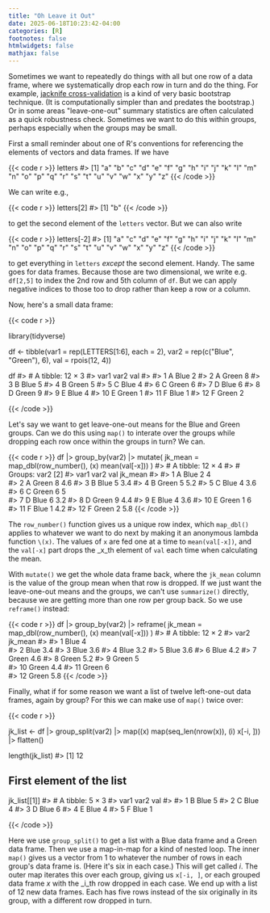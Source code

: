 ```yaml
---
title: "Oh Leave it Out"
date: 2025-06-18T10:23:42-04:00
categories: [R]
footnotes: false
htmlwidgets: false
mathjax: false
---
```


Sometimes we want to repeatedly do things with all but one row of a data frame, where we systematically drop each row in turn and do the thing. For example, [jacknife cross-validation](https://en.wikipedia.org/wiki/Jackknife_resampling) is a kind of very basic bootstrap technique. (It is computationally simpler than and predates the bootstrap.) Or in some areas "leave-one-out" summary statistics are often calculated as a quick robustness check. Sometimes we want to do this within groups, perhaps especially when the groups may be small. 

First a small reminder about one of R's conventions for referencing the elements of vectors and data frames. If we have

{{< code r >}}
letters
#>  [1] "a" "b" "c" "d" "e" "f" "g" "h" "i" "j" "k" "l" "m" "n" "o" "p" "q" "r" "s" "t" "u" "v" "w" "x" "y" "z"
{{< /code >}}

We can write e.g., 

{{< code r >}}
letters[2]
#> [1] "b"
{{< /code >}}

to get the second element of the `letters` vector. But we can also write 

{{< code r >}}
letters[-2]
#>  [1] "a" "c" "d" "e" "f" "g" "h" "i" "j" "k" "l" "m" "n" "o" "p" "q" "r" "s" "t" "u" "v" "w" "x" "y" "z"
{{< /code >}}

to get everything in `letters` _except_ the second element. Handy. The same goes for data frames. Because those are two dimensional, we write e.g. `df[2,5]` to index the 2nd row and 5th column of `df`. But we can apply negative indices to those too to drop rather than keep a row or a column.

Now, here's a small data frame:

{{< code r >}}

library(tidyverse)

df <- tibble(var1 = rep(LETTERS[1:6], each = 2), 
             var2 = rep(c("Blue", "Green"), 6), 
             val = rpois(12, 4))

df
#> # A tibble: 12 × 3
#>    var1  var2    val
#>    <chr> <chr> <int>
#>  1 A     Blue      2
#>  2 A     Green     8
#>  3 B     Blue      5
#>  4 B     Green     5
#>  5 C     Blue      4
#>  6 C     Green     6
#>  7 D     Blue      6
#>  8 D     Green     9
#>  9 E     Blue      4
#> 10 E     Green     1
#> 11 F     Blue      1
#> 12 F     Green     2

{{< /code >}}

Let's say we want to get leave-one-out means for the Blue and Green groups. Can we do this using `map()` to interate over the groups while dropping each row once within the groups in turn? We can.


{{< code r >}}
df |>
  group_by(var2) |>
  mutate(
    jk_mean = map_dbl(row_number(), \(x) mean(val[-x]))
  )
#> # A tibble: 12 × 4
#> # Groups:   var2 [2]
#>    var1  var2    val jk_mean
#>    <chr> <chr> <int>   <dbl>
#>  1 A     Blue      2     4  
#>  2 A     Green     8     4.6
#>  3 B     Blue      5     3.4
#>  4 B     Green     5     5.2
#>  5 C     Blue      4     3.6
#>  6 C     Green     6     5  
#>  7 D     Blue      6     3.2
#>  8 D     Green     9     4.4
#>  9 E     Blue      4     3.6
#> 10 E     Green     1     6  
#> 11 F     Blue      1     4.2
#> 12 F     Green     2     5.8
{{< /code >}}


The `row_number()` function gives us a unique row index, which `map_dbl()` applies to whatever we want to do next by making it an anonymous lambda function `\(x)`. The values of `x` are fed one at a time to `mean(val[-x])`, and the `val[-x]` part drops the _x_th element of `val` each time when calculating the mean. 

With `mutate()` we get the whole data frame back, where the `jk_mean` column is the value of the group mean when that row is dropped. If we just want the leave-one-out means and the groups, we can't use `summarize()` directly, because we are getting more than one row per group back. So we use `reframe()` instead:

{{< code r >}}
df |>
  group_by(var2) |>
  reframe(
    jk_mean = map_dbl(row_number(), \(x) mean(val[-x]))
  )
#> # A tibble: 12 × 2
#>    var2  jk_mean
#>    <chr>   <dbl>
#>  1 Blue      4  
#>  2 Blue      3.4
#>  3 Blue      3.6
#>  4 Blue      3.2
#>  5 Blue      3.6
#>  6 Blue      4.2
#>  7 Green     4.6
#>  8 Green     5.2
#>  9 Green     5  
#> 10 Green     4.4
#> 11 Green     6  
#> 12 Green     5.8
{{< /code >}}


Finally, what if for some reason we want a list of twelve left-one-out data frames, again by group? For this we can make use of `map()` twice over: 

{{< code r >}}

jk_list <- df |>
  group_split(var2) |>
  map(\(x) map(seq_len(nrow(x)), \(i) x[-i, ])) |>
  flatten()

length(jk_list)
#> [1] 12

## First element of the list
jk_list[[1]]
#> # A tibble: 5 × 3
#>   var1  var2    val
#>   <chr> <chr> <int>
#> 1 B     Blue      5
#> 2 C     Blue      4
#> 3 D     Blue      6
#> 4 E     Blue      4
#> 5 F     Blue      1

{{< /code >}}

Here we use `group_split()` to get a list with a Blue data frame and a Green data frame. Then we use a map-in-map for a kind of nested loop. The inner `map()` gives us a vector from 1 to whatever the number of rows in each group's data frame is. (Here it's six in each case.) This will get called _i_. The outer map iterates this over each group, giving us `x[-i, ]`, or each grouped data frame _x_ with the _i_th row dropped in each case. We end up with a list of 12 new data frames. Each has five rows instead of the six originally in its group, with a different row dropped in turn. 
